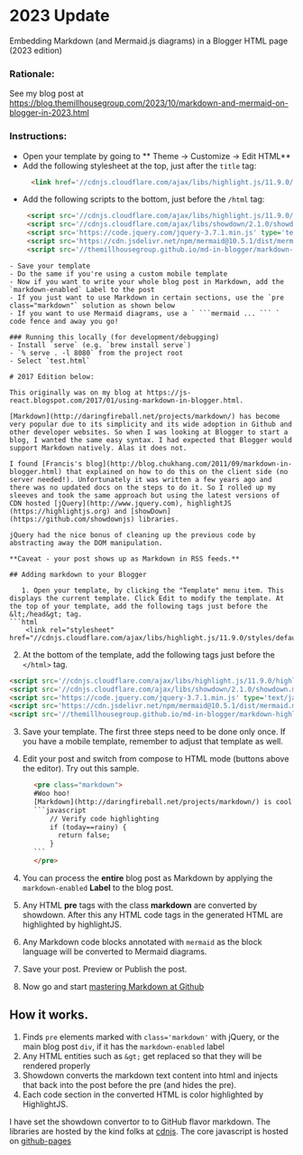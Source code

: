 # 2023 Update
Embedding Markdown (and Mermaid.js diagrams) in a Blogger HTML page (2023 edition)

### Rationale:
See my blog post at https://blog.themillhousegroup.com/2023/10/markdown-and-mermaid-on-blogger-in-2023.html

### Instructions:

- Open your template by going to ** Theme -> Customize -> Edit HTML**
- Add the following stylesheet at the top, just after the `title` tag:
  ```html
    <link href='//cdnjs.cloudflare.com/ajax/libs/highlight.js/11.9.0/styles/default.min.css' rel='stylesheet'/>
   ```
- Add the following scripts to the bottom, just before the `/html` tag:
  ```html
   <script src='//cdnjs.cloudflare.com/ajax/libs/highlight.js/11.9.0/highlight.min.js' type='text/javascript'/>
   <script src='//cdnjs.cloudflare.com/ajax/libs/showdown/2.1.0/showdown.min.js' type='text/javascript'/>
   <script src='https://code.jquery.com/jquery-3.7.1.min.js' type='text/javascript'/>
   <script src='https://cdn.jsdelivr.net/npm/mermaid@10.5.1/dist/mermaid.min.js' type='text/javascript'/>
   <script src='//themillhousegroup.github.io/md-in-blogger/markdown-highlight-in-blogger.js' type='text/javascript'/>
```
- Save your template
- Do the same if you're using a custom mobile template
- Now if you want to write your whole blog post in Markdown, add the `markdown-enabled` Label to the post
- If you just want to use Markdown in certain sections, use the `pre class="markdown"` solution as shown below
- If you want to use Mermaid diagrams, use a ` ```mermaid ... ``` ` code fence and away you go!

### Running this locally (for development/debugging)
- Install `serve` (e.g. `brew install serve`)
- `% serve . -l 8080` from the project root
- Select `test.html`

# 2017 Edition below:

This originally was on my blog at https://js-react.blogspot.com/2017/01/using-markdown-in-blogger.html.

[Markdown](http://daringfireball.net/projects/markdown/) has become very popular due to its simplicity and its wide adoption in Github and other developer websites. So when I was looking at Blogger to start a blog, I wanted the same easy syntax. I had expected that Blogger would support Markdown natively. Alas it does not. 

I found [Francis's blog](http://blog.chukhang.com/2011/09/markdown-in-blogger.html) that explained on how to do this on the client side (no server needed!). Unfortunately it was written a few years ago and there was no updated docs on the steps to do it. So I rolled up my sleeves and took the same approach but using the latest versions of CDN hosted [jQuery](http://www.jquery.com), highlightJS (https://highlightjs.org) and [showDown](https://github.com/showdownjs) libraries. 

jQuery had the nice bonus of cleaning up the previous code by abstracting away the DOM manipulation.

**Caveat - your post shows up as Markdown in RSS feeds.**

## Adding markdown to your Blogger

   1. Open your template, by clicking the "Template" menu item. This displays the current template. Click Edit to modify the template. At the top of your template, add the following tags just before the &lt;/head&gt; tag.
```html
    <link rel="stylesheet" href="//cdnjs.cloudflare.com/ajax/libs/highlight.js/11.9.0/styles/default.min.css"/>
```

   2. At the bottom of the template, add the following tags just before the `</html>` tag.
```html
<script src='//cdnjs.cloudflare.com/ajax/libs/highlight.js/11.9.0/highlight.min.js' type='text/javascript'/>
<script src='//cdnjs.cloudflare.com/ajax/libs/showdown/2.1.0/showdown.min.js' type='text/javascript'/>
<script src='https://code.jquery.com/jquery-3.7.1.min.js' type='text/javascript'/>
<script src='https://cdn.jsdelivr.net/npm/mermaid@10.5.1/dist/mermaid.min.js' type='text/javascript'/>
<script src='//themillhousegroup.github.io/md-in-blogger/markdown-highlight-in-blogger.js' type='text/javascript'/>
```

   3. Save your template. The first three steps need to be done only once. If you have a mobile template, remember to adjust that template as well.

   4. Edit your post and switch from compose to HTML mode (buttons above the editor). Try out this sample.
```html
      <pre class="markdown">
      #Woo hoo!
      [Markdown](http://daringfireball.net/projects/markdown/) is cool!
      ```javascript
          // Verify code highlighting
          if (today==rainy) {
            return false;
          }
      ```
      </pre>
```
   4. You can process the **entire** blog post as Markdown by applying the `markdown-enabled` **Label** to the blog post.

   5. Any HTML **pre** tags with the class **markdown** are converted by showdown. After this any HTML code tags in the generated HTML are highlighted by highlightJS. 

   6. Any Markdown code blocks annotated with `mermaid` as the block language will be converted to Mermaid diagrams.

   6. Save your post. Preview or Publish the post.
   7. Now go and start [mastering Markdown at Github](https://guides.github.com/features/mastering-markdown/)
## How it works.

   1. Finds `pre` elements marked with `class='markdown'` with jQuery, or the main blog post `div`, if it has the `markdown-enabled` label  
   2. Any HTML entities such as `&gt;` get replaced so that they will be rendered properly
   3. Showdown converts the markdown text content into html and injects
      that back into the post before the pre (and hides the pre).
   4. Each code section in the converted HTML is color highlighted by HighlightJS.


I have set the showdown convertor to to GitHub flavor markdown. 
The libraries are hosted by the kind folks at [cdnjs](http://cdnjs.com). The core javascript is hosted on [github-pages](https://themillhousegroup.github.io/md-in-blogger/)  
